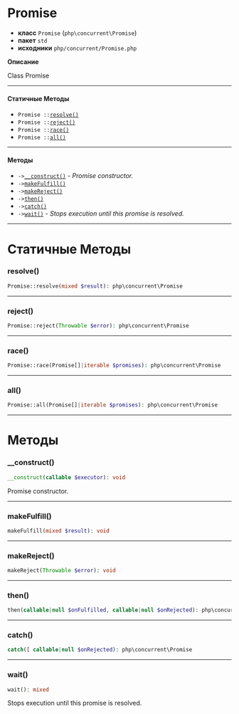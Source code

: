 # Promise

- **класс** `Promise` (`php\concurrent\Promise`)
- **пакет** `std`
- **исходники** `php/concurrent/Promise.php`

**Описание**

Class Promise

---

#### Статичные Методы

- `Promise ::`[`resolve()`](#method-resolve)
- `Promise ::`[`reject()`](#method-reject)
- `Promise ::`[`race()`](#method-race)
- `Promise ::`[`all()`](#method-all)

---

#### Методы

- `->`[`__construct()`](#method-__construct) - _Promise constructor._
- `->`[`makeFulfill()`](#method-makefulfill)
- `->`[`makeReject()`](#method-makereject)
- `->`[`then()`](#method-then)
- `->`[`catch()`](#method-catch)
- `->`[`wait()`](#method-wait) - _Stops execution until this promise is resolved._

---
# Статичные Методы

<a name="method-resolve"></a>

### resolve()
```php
Promise::resolve(mixed $result): php\concurrent\Promise
```

---

<a name="method-reject"></a>

### reject()
```php
Promise::reject(Throwable $error): php\concurrent\Promise
```

---

<a name="method-race"></a>

### race()
```php
Promise::race(Promise[]|iterable $promises): php\concurrent\Promise
```

---

<a name="method-all"></a>

### all()
```php
Promise::all(Promise[]|iterable $promises): php\concurrent\Promise
```

---
# Методы

<a name="method-__construct"></a>

### __construct()
```php
__construct(callable $executor): void
```
Promise constructor.

---

<a name="method-makefulfill"></a>

### makeFulfill()
```php
makeFulfill(mixed $result): void
```

---

<a name="method-makereject"></a>

### makeReject()
```php
makeReject(Throwable $error): void
```

---

<a name="method-then"></a>

### then()
```php
then(callable|null $onFulfilled, callable|null $onRejected): php\concurrent\Promise
```

---

<a name="method-catch"></a>

### catch()
```php
catch([ callable|null $onRejected): php\concurrent\Promise
```

---

<a name="method-wait"></a>

### wait()
```php
wait(): mixed
```
Stops execution until this promise is resolved.